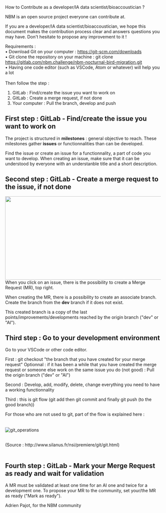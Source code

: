 How to Contribute as a developer/IA data scientist/bioaccoustician ? 

NBM is an open source project everyone can contribute at. 

If you are a developer/IA data scientist/bioaccoustician, we hope this document makes the contribution process clear and answers questions you may have. Don't hesitate to propose any improvement to it ! 

Requirements : <br>
     • Download Git on your computer : https://git-scm.com/downloads <br>
     • Git clone the repository on your machine : git clone https://gitlab.com/nbm.challenge/nbm-nocturnal-bird-migration.git <br>
     • Having one code editor (such as VSCode, Atom or whatever) will help you a lot <br>
<br>
Then follow the step : 
1. GitLab : Find/create the issue you want to work on 
2. GitLab : Create a merge request, if not done 
3. Your computer : Pull the branch, develop and push 

## First step : GitLab - Find/create the issue you want to work on ## 

The project is structured in **milestones** : general objective to reach. 
These milestones gather **issues** or functionnalities than can be developed. 

Find the issue or create an issue for a functionnality, a part of code you want to develop. 
When creating an issue, make sure that it can be understood by everyone with an understanble title and a short description.

## Second step : GitLab - Create a merge request to the issue, if not done ## 

<img align="right" width="600" height="270" src="/uploads/59bbe0b5d87f7a7ac10f48552ed83764/MR_example.png">

When you click on an issue, there is the possibility to create a Merge Request (MR), top right.

When creating the MR, there is a possibility to create an associate branch. Create the branch from the **dev** branch if it does not exist.

This created branch is a copy of the last points/improvements/developments reached by the origin branch ("dev" or "AI"). 

## Third step : Go to your development environment

Go to your VSCode or other code editor. 

First : git checkout "the branch that you have created for your merge request" 
Optionnal : if it has been a while that you have created the merge request or someone else work on the same issue you do (not good) : 
Pull the origin branch ("dev" or "AI")

Second : Develop, add, modify, delete, change everything you need to have a working functionnality 

Third : this is git flow (git add then git commit and finally git push (to the good branch))

For those who are not used to git, part of the flow is explained here :
<br>
<br>
<br> ![git_operations](/uploads/dc22b4838d6fc0ba7cb5cec4ef6fb9ff/git_operations.png)

<br>
(Source : http://www.silanus.fr/nsi/premiere/git/git.html)

<br>
<br>

## Fourth step : GitLab - Mark your Merge Request as ready and wait for validation 

A MR must be validated at least one time for an AI one and twice for a development one. 
To propose your MR to the community, set your/the MR as ready ("Mark as ready").

Adrien Pajot, for the NBM community 
